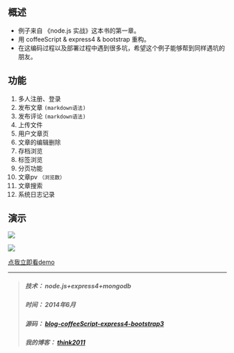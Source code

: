 
## 概述
* 例子来自 《node.js 实战》这本书的第一章。
* 用 coffeeScript & express4 & bootstrap 重构。
* 在这编码过程以及部署过程中遇到很多坑，希望这个例子能够帮到同样遇坑的朋友。

## 功能
1. 多人注册、登录
2. 发布文章 `(markdown语法)`
3. 发布评论 `(markdown语法)`
4. 上传文件
5. 用户文章页
6. 文章的编辑删除
7. 存档浏览
8. 标签浏览
9. 分页功能
10. 文章pv `（浏览数）`
11. 文章搜索
12. 系统日志记录


## 演示
![](http://think2011.qiniudn.com/nodejs-blog-refactor-1.png)

![](http://think2011.qiniudn.com/nodejs-blog-refactor-2.png)

[点我立即看demo](http://blog-coffeescript-express4-bootstrap3-c9-think2011.c9.io/)

---
> ##### 技术： node.js+express4+mongodb
> ##### 时间： 2014年6月
> ##### 源码： [blog-coffeeScript-express4-bootstrap3](https://github.com/think2011/blog-coffeeScript-express4-bootstrap3)
> ##### 我的博客： [think2011](http://think2011.github.io/)
